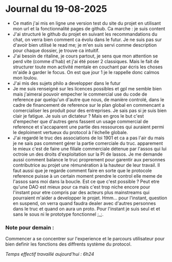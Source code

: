# Journal du 19-08-2025

- Ce matin j'ai mis en ligne une version test du site du projet en utilisant mon url et la fonctionnalité pages de github. Ca marche : je suis content
- J'ai structuré le github du projet en suivant les recommandations du chat, on verra bien comment ca évolu dans le futur. Je ne suis pas sur d'avoir bien utilisé le read me; je m'en suis servi comme description pour chaque dossier, je trouve ca intuitif.
- J'ai besoin de ritaline, je cours partout, je sens que mon attention se perd vite (comme d'hab) et j'ai été poser 2 classiques. Mais le fait de structurer toute mon activité mentale en couchant par écris les choses m'aide à garder le focus. On est que jour 1 je le rappelle donc calmos mon loulou.
- J'ai mis des sujets philo a developper dans le futur
- Je me suis renseigné sur les licences possibles et gpl me semble bien mais j'aimerai pouvoir empecher le commercial use du code de reference par quelqu'un d'autre que nous, de manière controlé, dans le cadre de financement de reference sur le plan global en commencant a comercialiser les produit pour des entreprises. Je sais pas si je suis bien clair je fatigue. Je suis un dictateur ? Mais en gros le but c'est d'empecher que d'autres gens fassent un usage commercial de reference et s'accaparent une partie des ressources qui auraient permi le deploiment vertueux du protocol à l'échelle globale.
- J'ai regardé le truc des associations de loi 1901 et ca a pas l'air du mais je ne sais pas comment gérer la partie comerciale du truc. apparement le mieux c'est de faire une filiale commerciale détenue par l'assos qui lui octroie un des droits d'exploitation sur la PI de lassos. Je me demande aussi comment balance le truc proprement pour garentir aux personnes contributrice au projet une rémunération à la hauteur de leur travail. Il faut aussi que je regarde comment faire en sorte que le protocole reference puisse à un certain moment prendre le control elle meme de l'assos sans moi dans la boucle. Est ce que c'est possible ? Peut etre qu'une DAO est mieux pour ca mais c'est trop niche encore pour l'instant pour etre compris par des acteurs plus mainstreams qui pourraient m'aider a developper le projet. Hmm... pour l'instant, question en suspend, on verra quand faudra dealer avec d'autres personnes dans le truc et quand on aura un proto. Pour l'instant je suis seul et et sans le sous ni le prototype fonctionnel ;_;.

### Note pour demain :

Commencer a se concentrer sur l'experience et le parcours utilisateur pour bien definir les fonctions des diffrents système du protocol.

*Temps effectif travaillé aujourd'hui : 6h24*

